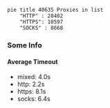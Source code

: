 
```mermaid
pie title 40635 Proxies in list
    "HTTP" : 28402
    "HTTPS": 10597
    "SOCKS" : 8668
```

### Some Info
#### Average Timeout

- mixed: 4.0s
- http: 2.2s
- https: 8.1s
- socks: 6.4s